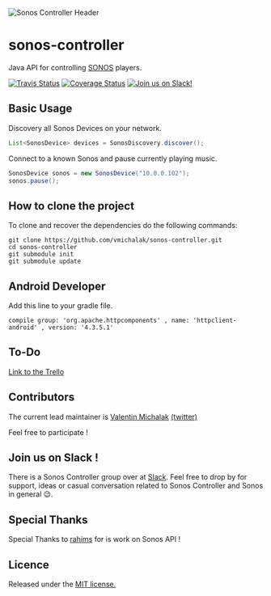 ![Sonos Controller Header](http://blog.vmichalak.com/wp-content/uploads/2017/01/SONOS_controller_header.png)

# sonos-controller
Java API for controlling [SONOS](http://www.sonos.com/) players.

[![Travis Status](https://img.shields.io/travis/vmichalak/sonos-controller.svg)](https://travis-ci.org/vmichalak/sonos-controller)
[![Coverage Status](https://coveralls.io/repos/github/vmichalak/sonos-controller/badge.svg?branch=master)](https://coveralls.io/github/vmichalak/sonos-controller?branch=master)
[![Join us on Slack!](https://img.shields.io/badge/slack-sonoscontroller-lightgrey.svg)](https://join.slack.com/t/sonoscontroller/shared_invite/enQtMjYwMTQwMzc4ODE3LTQyMmZkMDFlNTQxNjJiZTJmOTZmZjljZmYzYmQxNmM1OTBkMTgyNzFlM2NiZmNjZjA4OWYxY2MxNTAyNTBmN2I)

## Basic Usage

Discovery all Sonos Devices on your network.

```java
List<SonosDevice> devices = SonosDiscovery.discover();
```


Connect to a known Sonos and pause currently playing music.

```java
SonosDevice sonos = new SonosDevice("10.0.0.102");
sonos.pause();
```

## How to clone the project

To clone and recover the dependencies do the following commands:
```
git clone https://github.com/vmichalak/sonos-controller.git
cd sonos-controller
git submodule init
git submodule update
```

## Android Developer 

Add this line to your gradle file.
```
compile group: 'org.apache.httpcomponents' , name: 'httpclient-android' , version: '4.3.5.1'
```

## To-Do

[Link to the Trello](https://trello.com/b/0r87xvWy/sonos-controller)

## Contributors

The current lead maintainer is [Valentin Michalak](https://github.com/vmichalak) [(twitter)](https://twitter.com/valmichalak)

Feel free to participate !

## Join us on Slack !

There is a Sonos Controller group over at [Slack](https://join.slack.com/t/sonoscontroller/shared_invite/enQtMjYwMTQwMzc4ODE3LTQyMmZkMDFlNTQxNjJiZTJmOTZmZjljZmYzYmQxNmM1OTBkMTgyNzFlM2NiZmNjZjA4OWYxY2MxNTAyNTBmN2I). Feel free to drop by for support, ideas or casual conversation related to Sonos Controller and Sonos in general :wink:.

## Special Thanks

Special Thanks to [rahims](https://github.com/rahims) for is work on Sonos API ! 

## Licence

Released under the [MIT license.](LICENCE)
